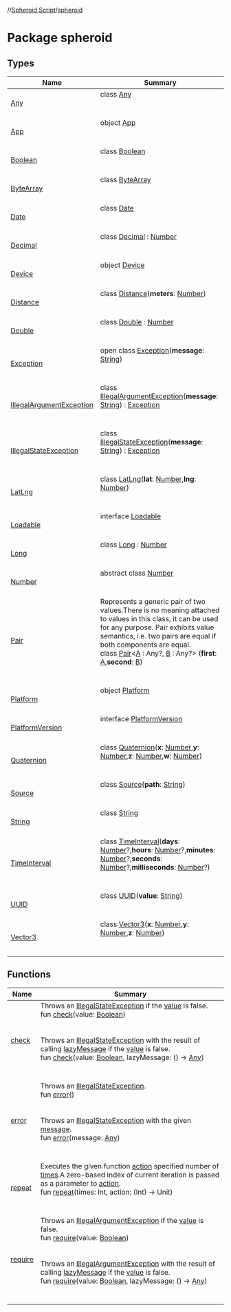 //[Spheroid Script](../index.md)/[spheroid](index.md)



# Package spheroid  


## Types  
  
|  Name|  Summary| 
|---|---|
| [Any](-any/index.md)| class [Any](-any/index.md)  <br><br><br>
| [App](-app/index.md)| object [App](-app/index.md)  <br><br><br>
| [Boolean](-boolean/index.md)| class [Boolean](-boolean/index.md)  <br><br><br>
| [ByteArray](-byte-array/index.md)| class [ByteArray](-byte-array/index.md)  <br><br><br>
| [Date](-date/index.md)| class [Date](-date/index.md)  <br><br><br>
| [Decimal](-decimal/index.md)| class [Decimal](-decimal/index.md) : [Number](-number/index.md)  <br><br><br>
| [Device](-device/index.md)| object [Device](-device/index.md)  <br><br><br>
| [Distance](-distance/index.md)| class [Distance](-distance/index.md)(**meters**: [Number](-number/index.md))  <br><br><br>
| [Double](-double/index.md)| class [Double](-double/index.md) : [Number](-number/index.md)  <br><br><br>
| [Exception](-exception/index.md)| open class [Exception](-exception/index.md)(**message**: [String](-string/index.md))  <br><br><br>
| [IllegalArgumentException](-illegal-argument-exception/index.md)| class [IllegalArgumentException](-illegal-argument-exception/index.md)(**message**: [String](-string/index.md)) : [Exception](-exception/index.md)  <br><br><br>
| [IllegalStateException](-illegal-state-exception/index.md)| class [IllegalStateException](-illegal-state-exception/index.md)(**message**: [String](-string/index.md)) : [Exception](-exception/index.md)  <br><br><br>
| [LatLng](-lat-lng/index.md)| class [LatLng](-lat-lng/index.md)(**lat**: [Number](-number/index.md),**lng**: [Number](-number/index.md))  <br><br><br>
| [Loadable](-loadable/index.md)| interface [Loadable](-loadable/index.md)  <br><br><br>
| [Long](-long/index.md)| class [Long](-long/index.md) : [Number](-number/index.md)  <br><br><br>
| [Number](-number/index.md)| abstract class [Number](-number/index.md)  <br><br><br>
| [Pair](-pair/index.md)| Represents a generic pair of two values.There is no meaning attached to values in this class, it can be used for any purpose. Pair exhibits value semantics, i.e. two pairs are equal if both components are equal.  <br>class [Pair](-pair/index.md)<[A](-pair/index.md) : Any?, [B](-pair/index.md) : Any?> (**first**: [A](-pair/index.md),**second**: [B](-pair/index.md))  <br><br><br>
| [Platform](-platform/index.md)| object [Platform](-platform/index.md)  <br><br><br>
| [PlatformVersion](-platform-version/index.md)| interface [PlatformVersion](-platform-version/index.md)  <br><br><br>
| [Quaternion](-quaternion/index.md)| class [Quaternion](-quaternion/index.md)(**x**: [Number](-number/index.md),**y**: [Number](-number/index.md),**z**: [Number](-number/index.md),**w**: [Number](-number/index.md))  <br><br><br>
| [Source](-source/index.md)| class [Source](-source/index.md)(**path**: [String](-string/index.md))  <br><br><br>
| [String](-string/index.md)| class [String](-string/index.md)  <br><br><br>
| [TimeInterval](-time-interval/index.md)| class [TimeInterval](-time-interval/index.md)(**days**: [Number](-number/index.md)?,**hours**: [Number](-number/index.md)?,**minutes**: [Number](-number/index.md)?,**seconds**: [Number](-number/index.md)?,**milliseconds**: [Number](-number/index.md)?)  <br><br><br>
| [UUID](-u-u-i-d/index.md)| class [UUID](-u-u-i-d/index.md)(**value**: [String](-string/index.md))  <br><br><br>
| [Vector3](-vector3/index.md)| class [Vector3](-vector3/index.md)(**x**: [Number](-number/index.md),**y**: [Number](-number/index.md),**z**: [Number](-number/index.md))  <br><br><br>


## Functions  
  
|  Name|  Summary| 
|---|---|
| [check](check.md)| Throws an [IllegalStateException](-illegal-state-exception/index.md) if the [value]() is false.  <br>fun [check](check.md)(value: [Boolean](-boolean/index.md))  <br><br><br>Throws an [IllegalStateException](-illegal-state-exception/index.md) with the result of calling [lazyMessage]() if the [value]() is false.  <br>fun [check](check.md)(value: [Boolean](-boolean/index.md), lazyMessage: () -> [Any](-any/index.md))  <br><br><br>
| [error](error.md)| Throws an [IllegalStateException](-illegal-state-exception/index.md).  <br>fun [error](error.md)()  <br><br><br>Throws an [IllegalStateException](-illegal-state-exception/index.md) with the given [message]().  <br>fun [error](error.md)(message: [Any](-any/index.md))  <br><br><br>
| [repeat](repeat.md)| Executes the given function [action]() specified number of [times]().A zero-based index of current iteration is passed as a parameter to [action]().  <br>fun [repeat](repeat.md)(times: Int, action: (Int) -> Unit)  <br><br><br>
| [require](require.md)| Throws an [IllegalArgumentException](-illegal-argument-exception/index.md) if the [value]() is false.  <br>fun [require](require.md)(value: [Boolean](-boolean/index.md))  <br><br><br>Throws an [IllegalArgumentException](-illegal-argument-exception/index.md) with the result of calling [lazyMessage]() if the [value]() is false.  <br>fun [require](require.md)(value: [Boolean](-boolean/index.md), lazyMessage: () -> [Any](-any/index.md))  <br><br><br>

